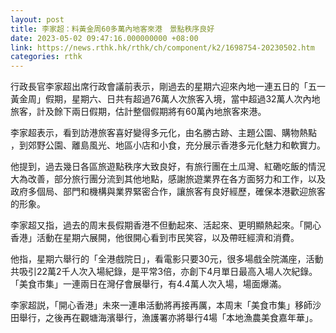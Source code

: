 ```yaml
---
layout: post
title: 李家超：料黃金周60多萬內地客來港　景點秩序良好
date: 2023-05-02 09:47:16.000000000 +08:00
link: https://news.rthk.hk/rthk/ch/component/k2/1698754-20230502.htm
categories: rthk
---
```


行政長官李家超出席行政會議前表示，剛過去的星期六迎來內地一連五日的「五一黃金周」假期，星期六、日共有超過76萬人次旅客入境，當中超過32萬人次內地旅客，計及餘下兩日假期，估計整個假期將有60萬內地旅客來港。

李家超表示，看到訪港旅客喜好變得多元化，由名勝古跡、主題公園、購物熱點 ，到郊野公園、離島風光、地區小店和小食，充分展示香港多元化魅力和軟實力。

他提到，過去幾日各區旅遊點秩序大致良好，有旅行團在土瓜灣、紅磡吃飯的情況大為改善，部分旅行團分流到其他地點，感謝旅遊業界在各方面努力和工作，以及政府多個局、部門和機構與業界緊密合作，讓旅客有良好經歷，確保本港歡迎旅客的形象。

李家超又指，過去的周末長假期香港不但動起來、活起來、更明顯熱起來。「開心香港」活動在星期六展開，他很開心看到市民笑容，以及帶旺經濟和消費。

他指，星期六舉行的「全港戲院日」，看電影只要30元，很多場戲全院滿座，活動共吸引22萬2千人次入場紀錄，是平常3倍，亦創下4月單日最高入場人次紀錄。「美食市集」一連兩日在灣仔會展舉行，有4.4萬人次入場，場面爆滿。

李家超説，「開心香港」未來一連串活動將再接再厲，本周末「美食市集」移師沙田舉行，之後再在觀塘海濱舉行，漁護署亦將舉行4場「本地漁農美食嘉年華」。
